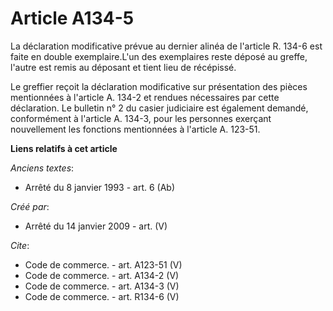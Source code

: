 # Article A134-5

La déclaration modificative prévue au dernier alinéa de l'article R. 134-6 est faite en double exemplaire.L'un des
exemplaires reste déposé au greffe, l'autre est remis au déposant et tient lieu de récépissé.

Le greffier reçoit la déclaration modificative sur présentation des pièces mentionnées à l'article A. 134-2 et rendues
nécessaires par cette déclaration. Le bulletin n° 2 du casier judiciaire est également demandé, conformément à l'article A.
134-3, pour les personnes exerçant nouvellement les fonctions mentionnées à l'article A. 123-51.

**Liens relatifs à cet article**

_Anciens textes_:

  - Arrêté du 8 janvier 1993 - art. 6 (Ab)

_Créé par_:

  - Arrêté du 14 janvier 2009 - art. (V)

_Cite_:

  - Code de commerce. - art. A123-51 (V)
  - Code de commerce. - art. A134-2 (V)
  - Code de commerce. - art. A134-3 (V)
  - Code de commerce. - art. R134-6 (V)
